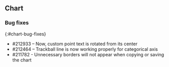 ## Chart

### Bug fixes
{:#chart-bug-fixes}

* \#212933 – Now, custom point text is rotated from its center
* \#212464 – Trackball line is now working properly for categorical axis
* \#211782 - Unnecessary borders will not appear when copying or saving the chart
